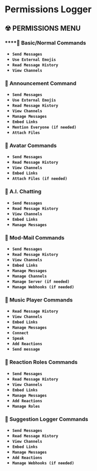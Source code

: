 # Permissions Logger

## ☢ PERMISSIONS MENU

### \*\*\*\*🌈 **Basic/Normal Commands**

* **`Send Messages`**
* **`Use External Emojis`**
* **`Read Message History`**
* **`View Channels`**

### 🌈 **Announcement Command**

* **`Send Messages`**
* **`Use External Emojis`**
* **`Read Message History`**
* **`View Channels`**
* **`Manage Messages`**
* **`Embed Links`**
* **`Mention Everyone (if needed)`**
* **`Attach Files`**

### 🌈 **Avatar Commands**

* **`Send Messages`**
* **`Read Message History`**
* **`View Channels`**
* **`Embed Links`**
* **`Attach Files (if needed)`**

### 🌈 **A.I. Chatting**

* **`Send Messages`**
* **`Read Message History`**
* **`View Channels`**
* **`Embed Links`**
* **`Manage Messages`**

### 🌈 **Mod-Mail Commands**

* **`Send Messages`**
* **`Read Message History`**
* **`View Channels`**
* **`Embed Links`**
* **`Manage Messages`**
* **`Manage Channels`**
* **`Manage Server (if needed)`**
* **`Manage Webhooks (if needed)`**

### 🌈 **Music Player Commands**

* **`Read Message History`**
* **`View Channels`**
* **`Embed Links`**
* **`Manage Messages`**
* **`Connect`**
* **`Speak`**
* **`Add Reactions`**
* **`Send message`**

### 🌈 **Reaction Roles Commands**

* **`Send Messages`**
* **`Read Message History`**
* **`View Channels`**
* **`Embed Links`**
* **`Manage Messages`**
* **`Add Reactions`**
* **`Manage Roles`**

### 🌈 **Suggestion Logger Commands**

* **`Send Messages`**
* **`Read Message History`**
* **`View Channels`**
* **`Embed Links`**
* **`Manage Messages`**
* **`Add Reactions`**
* **`Manage Webhooks (if needed)`**









